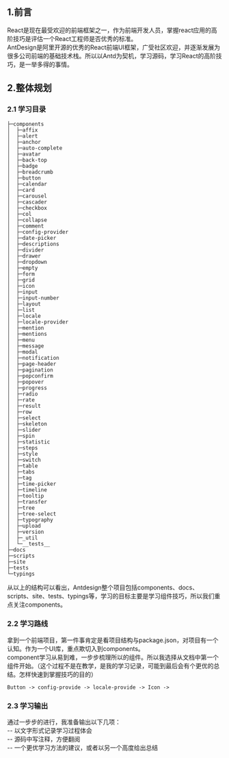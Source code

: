 ## 1.前言  
React是现在最受欢迎的前端框架之一，作为前端开发人员，掌握react应用的高阶技巧是评估一个React工程师是否优秀的标准。  
AntDesign是阿里开源的优秀的React前端UI框架，广受社区欢迎，并逐渐发展为很多公司前端的基础技术栈。所以以Antd为契机，学习源码，学习React的高阶技巧，是一举多得的事情。  
## 2.整体规划  
### 2.1 学习目录
```
├─components
│  ├─affix
│  ├─alert
│  ├─anchor
│  ├─auto-complete
│  ├─avatar
│  ├─back-top
│  ├─badge
│  ├─breadcrumb
│  ├─button
│  ├─calendar
│  ├─card
│  ├─carousel
│  ├─cascader
│  ├─checkbox
│  ├─col
│  ├─collapse
│  ├─comment
│  ├─config-provider
│  ├─date-picker
│  ├─descriptions
│  ├─divider
│  ├─drawer
│  ├─dropdown
│  ├─empty
│  ├─form
│  ├─grid
│  ├─icon
│  ├─input
│  ├─input-number
│  ├─layout
│  ├─list
│  ├─locale
│  ├─locale-provider
│  ├─mention
│  ├─mentions
│  ├─menu
│  ├─message
│  ├─modal
│  ├─notification
│  ├─page-header
│  ├─pagination
│  ├─popconfirm
│  ├─popover
│  ├─progress
│  ├─radio
│  ├─rate
│  ├─result
│  ├─row
│  ├─select
│  ├─skeleton
│  ├─slider
│  ├─spin
│  ├─statistic
│  ├─steps
│  ├─style
│  ├─switch
│  ├─table
│  ├─tabs
│  ├─tag
│  ├─time-picker
│  ├─timeline
│  ├─tooltip
│  ├─transfer
│  ├─tree
│  ├─tree-select
│  ├─typography
│  ├─upload
│  ├─version
│  ├─_util
│  └─__tests__
├─docs
├─scripts
├─site
├─tests
└─typings
```
从以上的结构可以看出，Antdesign整个项目包括components、docs、scripts、site、tests、typings等，学习的目标主要是学习组件技巧，所以我们重点关注components。  
### 2.2 学习路线
拿到一个前端项目，第一件事肯定是看项目结构与package.json，对项目有一个认知。作为一个UI库，重点欺切入到components。  
component学习从易到难，一步步梳理所以的组件。所以我选择从文档中第一个组件开始。（这个过程不是在教学，是我的学习记录，可能到最后会有个更优的总结。怎样快速到掌握技巧的目的）  
```
Button -> config-provide -> locale-provide -> Icon -> 
```
### 2.3 学习输出
通过一步步的进行，我准备输出以下几项：  
-- 以文字形式记录学习过程体会  
-- 源码中写注释，方便翻阅  
-- 一个更优学习方法的建议，或者以另一个高度给出总结  
